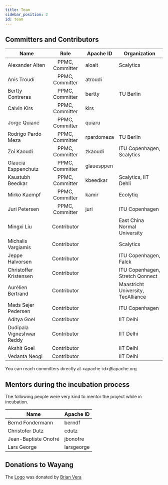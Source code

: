 ```yaml
---
title: Team
sidebar_position: 2
id: team
---
```


## Committers and Contributors

| Name               | Role             | Apache ID  | Organization |
| ------------------ |:----------------:| ---------- | ------------ |
| Alexander Alten    | PPMC, Committer  | aloalt     | Scalytics    |
| Anis Troudi        | PPMC, Committer  | atroudi    |
| Bertty Contreras   | PPMC, Committer  | bertty     | TU Berlin    |
| Calvin Kirs        | PPMC, Committer  | kirs       |
| Jorge Quiané       | PPMC, Committer  | quiaru     |
| Rodrigo Pardo Meza | PPMC, Committer  | rpardomeza | TU Berlin    |
| Zoi Kaoudi         | PPMC, Committer  | zkaoudi    | ITU Copenhagen, Scalytics |
| Glaucia Esppenchutz| PPMC, Committer  | glauesppen |
| Kaustubh Beedkar   | PPMC, Committer  | kbeedkar   | Scalytics, IIT Dehli |
| Mirko Kaempf       | PPMC, Committer  | kamir      | Ecolytiq    |
| Juri Petersen      | PPMC, Committer  | juri       | ITU Copenhagen |
| Mingxi Liu         | Contributor      |            | East China Normal University |
| Michalis Vargiamis | Contributor      |            | Scalytics |
| Jeppe Halvorsen    | Contributor      |            | ITU Copenhagen, Falck |
| Christoffer Kristensen| Contributor   |            | ITU Copenhagen, Stretch Qonnect |
| Aurélien Bertrand  | Contributor 	| 	     |Maastricht University, TecAlliance |
| Mads Sejer Pedersen| Contributor      |	     | ITU Copenhagen |
| Aditya Goel        | Contributor      |            | IIT Delhi |
| Dudipala Vigneshwar Reddy | Contributor |            | IIT Delhi |
| Akshit Goel | Contributor |            | IIT Delhi |
| Vedanta Neogi | Contributor |            | IIT Delhi |

You can reach committers directly at \<apache-id\>@apache.org

## Mentors during the incubation process

The following people were very kind to mentor the project while in incubation.

| Name                 | Apache ID   |
| -------------------- | ----------- |
| Bernd Fondermann     |  berndf     |
| Christofer Dutz      |  cdutz      |
| Jean-Baptiste Onofré |  jbonofre   |
| Lars George          |  larsgeorge |

## Donations to Wayang

The [Logo](http://wayang.apache.org/assets/img/logo/Apache_Wayang/Apache_Wayang.pdf) was donated by [Brian Vera](https://www.linkedin.com/in/brian-vera-hablares-17a663b8/)
